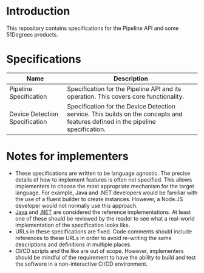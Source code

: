 # Introduction

This repository contains specifications for the Pipeline API and some 51Degrees
products.

# Specifications

| Name                           | Description                                                                                                                 |
|--------------------------------|-----------------------------------------------------------------------------------------------------------------------------|
| Pipeline Specification         | Specification for the Pipeline API and its operation. This covers core functionality. |
| Device Detection Specification | Specification for the Device Detection service. This builds on the concepts and features defined in the pipeline specification.   |

# Notes for implementers

- These specifications are written to be language agnostic. The precise
  details of how to implement features is often not specified. This allows
  implementers to choose the most appropriate mechanism for the target language.
  For example, Java and .NET developers would be familiar with the use of a
  fluent builder to create instances. However, a Node.JS developer would not
  normally use this approach.
- [Java](https://github.com/51Degrees/pipeline-java) and 
  [.NET](https://github.com/51Degrees/pipeline-dotnet) are considered the reference
  implementations. At least one of these should be reviewed by the reader to 
  see what a real-world implementation of the specification looks like.
- URLs in these specifications are fixed. Code comments should include
  references to these URLs in order to avoid re-writing the same descriptions
  and definitions in multiple places.
- CI/CD scripts and the like are out of scope. However, implementers should be
  mindful of the requirement to have the ability to build and test the software
  in a non-interactive CI/CD environment.